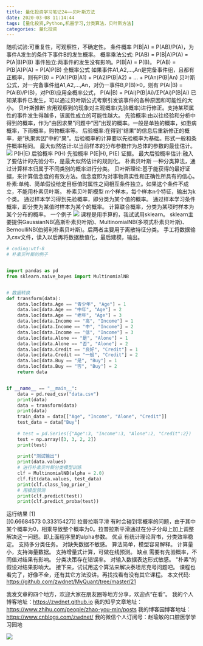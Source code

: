 ```yaml
---
title: 量化投资学习笔记24——贝叶斯方法
date: 2020-03-08 11:14:44
tags: [量化投资,Python,机器学习,分类算法，贝叶斯方法]
categories: 量化投资
---
```

随机试验:可重复性，可观察性，不确定性。
条件概率
P(B|A) = P(AB)/P(A)，为事件A发生的条件下事件B的发生概率。
概率乘法公式:
P(AB) = P(B|A)P(A) = P(A|B)P(B)
事件独立:两事件的发生没有影响。P(B|A) = P(B)。
P(AB) = P(B|A)P(A) = P(A)P(B)
全概率公式
如果事件A1,A2,…,An是完备事件组，且都有正概率，则有P(B) = P(A1)P(B|A1) + P(A2)P(B|A2) + … + P(An)P(B|An)
贝叶斯公式，对一完备事件组A1,A2,…,An，对仍一事件B,P(B)>0，则有
P(Ai|B) = P(AiB)/P(B)，对P(B)应用全概率公式，
P(Ai|B) = P(Ai)P(B|Ai)/ΣP(Ai)P(B|Ai)
已知某事件已发生，可以通过贝叶斯公式考察引发该事件的各种原因和可能性的大小。
贝叶斯推断
应用观察到的现象对主观概率(先验概率)进行修正。支持某项属性的事件发生得越多，该属性成立的可能性越大。
先验概率:由以往经验和分析中得到的概率，作为“由因求果”问题中“因”出现的概率。一般是单独的概率，如患病概率，下雨概率，购物概率等。
后验概率:在得到“结果”的信息后重新修正的概率，是“执果索因”中的“果”。后验概率的计算要以先验概率为基础。形式一般和条件概率相同。
最大似然估计:以当前样本的分布参数作为总体的参数的最佳估计。
![](https://zymblog-1258069789.cos.ap-chengdu.myqcloud.com/blog0178-QTLearn/17/01.png)
P(H|E) 后验概率
P(H) 先验概率
P(E|H), P(E) 证据。
最大后验概率估计:融入了要估计的先验分布，是最大似然估计的规则化。
朴素贝叶斯
一种分类算法，通过计算样本归属于不同类别的概率进行分类。
贝叶斯理论:基于能获得的最好证据，来计算信念度的有效方法。信念度即为对事物真实性和正确性所具有的信心。
朴素:单纯、简单假设给定目标值时属性之间相互条件独立。如果这个条件不成立，不能用朴素贝叶斯。
朴素贝叶斯模型
m个样本，每个样本n个特征，输出为k个类。
通过样本学习得到先验概率，即分类为某个值的概率。
通过样本学习条件概率，即分类为某值时样本为某个的概率。
计算联合概率，分类为某项时样本为某个分布的概率。
一个例子
![](https://zymblog-1258069789.cos.ap-chengdu.myqcloud.com/blog0178-QTLearn/17/02.png)
课程是用手算的，我试试用sklearn。
sklearn主要提供GaussianNB(高斯朴素贝叶斯)、MultinomialNB(多项式朴素贝叶斯)、BernoulliNB(伯努利朴素贝叶斯)。后两者主要用于离散特征分类。
手工将数据输入csv文件，读入以后再将数据数值化，最后建模，输出。
```python
# coding:utf-8
# 朴素贝叶斯的例子


import pandas as pd
from sklearn.naive_bayes import MultinomialNB


# 数据转换
def transform(data):
    data.loc[data.Age == "青少年", "Age"] = 1
    data.loc[data.Age == "中年", "Age"] = 2
    data.loc[data.Age == "老年", "Age"] = 3
    data.loc[data.Income == "高", "Income"] = 1
    data.loc[data.Income == "中", "Income"] = 2
    data.loc[data.Income == "低", "Income"] = 3
    data.loc[data.Alone == "是", "Alone"] = 1
    data.loc[data.Alone == "否", "Alone"] = 2
    data.loc[data.Credit == "良好", "Credit"] = 1
    data.loc[data.Credit == "一般", "Credit"] = 2
    data.loc[data.Buy == "是", "Buy"] = 1
    data.loc[data.Buy == "否", "Buy"] = 2
    return data


if __name__ == "__main__":
    data = pd.read_csv("data.csv")
    print(data)
    data = transform(data)
    print(data)
    train_data = data[["Age", "Income", "Alone", "Credit"]]
    test_data = data["Buy"]
   
    # test = pd.Series({"Age":3, "Income":3, "Alone":2, "Credit":2})
    test = np.array([3, 3, 2, 2])
    print(test)
   
    print("测试输出")
    print(data.values)
    # 进行朴素贝叶斯分类模型训练
    clf = MultinomialNB(alpha = 2.0)
    clf.fit(data.values, test_data)
    print(clf.class_log_prior_)
    # 用模型预测
    print(clf.predict(test))
    print(clf.predict_proba(test))
```
运行结果
[1]                                           
[[0.66684573 0.33315427]]
拉普拉斯平滑
有时会碰到零概率的问题，由于其中某个概率为0，相乘导致整个概率为0。拉普拉斯平滑通过在分子分母上加上调整解决这一问题。即上面程序里的alpha参数。
优点
有统计理论背书，分类效率稳定。
支持多分类任务。
对缺失数据不敏感。
算法简单，模型容易解释。
计算量小，支持海量数据。
支持增量式计算，可做在线预测。
缺点
需要有先验概率，不同值对结果有影响。
分类决策存在错误率。
对输入数据表达形式敏感。
"朴素"的假设对结果影响大。
接下来，试试用这个算法来解决泰坦尼克号问题吧。
课程也看完了，好像不全，还有其它方法没讲。再找找看有没有其它课程。
本文代码:
https://github.com/zwdnet/MyQuant/tree/master/21



我发文章的四个地方，欢迎大家在朋友圈等地方分享，欢迎点“在看”。
我的个人博客地址：https://zwdnet.github.io
我的知乎文章地址： https://www.zhihu.com/people/zhao-you-min/posts
我的博客园博客地址： https://www.cnblogs.com/zwdnet/
我的微信个人订阅号：赵瑜敏的口腔医学学习园地


![](https://zymblog-1258069789.cos.ap-chengdu.myqcloud.com/other/wx.jpg)
